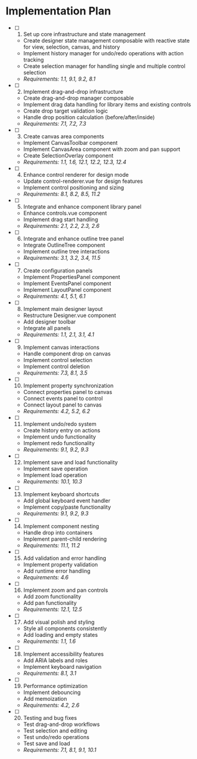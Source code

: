 # Implementation Plan

- [ ] 1. Set up core infrastructure and state management

  - Create designer state management composable with reactive state for view, selection, canvas, and history
  - Implement history manager for undo/redo operations with action tracking
  - Create selection manager for handling single and multiple control selection
  - _Requirements: 1.1, 9.1, 9.2, 8.1_

- [ ] 2. Implement drag-and-drop infrastructure

  - Create drag-and-drop manager composable
  - Implement drag data handling for library items and existing controls
  - Create drop target validation logic
  - Handle drop position calculation (before/after/inside)
  - _Requirements: 7.1, 7.2, 7.3_

- [ ] 3. Create canvas area components

  - Implement CanvasToolbar component
  - Implement CanvasArea component with zoom and pan support
  - Create SelectionOverlay component
  - _Requirements: 1.1, 1.6, 12.1, 12.2, 12.3, 12.4_

- [ ] 4. Enhance control renderer for design mode

  - Update control-renderer.vue for design features
  - Implement control positioning and sizing
  - _Requirements: 8.1, 8.2, 8.5, 11.2_

- [ ] 5. Integrate and enhance component library panel

  - Enhance controls.vue component
  - Implement drag start handling
  - _Requirements: 2.1, 2.2, 2.3, 2.6_

- [ ] 6. Integrate and enhance outline tree panel

  - Integrate OutlineTree component
  - Implement outline tree interactions
  - _Requirements: 3.1, 3.2, 3.4, 11.5_

- [ ] 7. Create configuration panels

  - Implement PropertiesPanel component
  - Implement EventsPanel component
  - Implement LayoutPanel component
  - _Requirements: 4.1, 5.1, 6.1_

- [ ] 8. Implement main designer layout

  - Restructure Designer.vue component
  - Add designer toolbar
  - Integrate all panels
  - _Requirements: 1.1, 2.1, 3.1, 4.1_

- [ ] 9. Implement canvas interactions

  - Handle component drop on canvas
  - Implement control selection
  - Implement control deletion
  - _Requirements: 7.3, 8.1, 3.5_

- [ ] 10. Implement property synchronization

  - Connect properties panel to canvas
  - Connect events panel to control
  - Connect layout panel to canvas
  - _Requirements: 4.2, 5.2, 6.2_

- [ ] 11. Implement undo/redo system

  - Create history entry on actions
  - Implement undo functionality
  - Implement redo functionality
  - _Requirements: 9.1, 9.2, 9.3_

- [ ] 12. Implement save and load functionality

  - Implement save operation
  - Implement load operation
  - _Requirements: 10.1, 10.3_

- [ ] 13. Implement keyboard shortcuts

  - Add global keyboard event handler
  - Implement copy/paste functionality
  - _Requirements: 9.1, 9.2, 9.3_

- [ ] 14. Implement component nesting

  - Handle drop into containers
  - Implement parent-child rendering
  - _Requirements: 11.1, 11.2_

- [ ] 15. Add validation and error handling

  - Implement property validation
  - Add runtime error handling
  - _Requirements: 4.6_

- [ ] 16. Implement zoom and pan controls

  - Add zoom functionality
  - Add pan functionality
  - _Requirements: 12.1, 12.5_

- [ ] 17. Add visual polish and styling

  - Style all components consistently
  - Add loading and empty states
  - _Requirements: 1.1, 1.6_

- [ ] 18. Implement accessibility features

  - Add ARIA labels and roles
  - Implement keyboard navigation
  - _Requirements: 8.1, 3.1_

- [ ] 19. Performance optimization

  - Implement debouncing
  - Add memoization
  - _Requirements: 4.2, 2.6_

- [ ] 20. Testing and bug fixes
  - Test drag-and-drop workflows
  - Test selection and editing
  - Test undo/redo operations
  - Test save and load
  - _Requirements: 7.1, 8.1, 9.1, 10.1_
